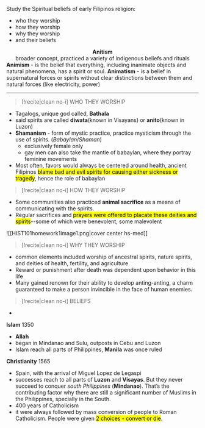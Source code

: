 Study the Spiritual beliefs of early Filipinos religion:
- who they worship
- how they worship
- why they worship
- and their beliefs

**<center>Anitism</center>**<center>broader concept, practiced a variety of indigenous beliefs and rituals</center>
**Animism** - is the belief that everything, including inanimate objects and natural phenomena, has a spirit or soul.
**Animatism** - is a belief in supernatural forces or spirits without clear distinctions between them and natural forces (like electricity, power)

---
>[!recite|clean no-i] WHO THEY WORSHIP
- Tagalogs, unique god called, **Bathala**
- said spirits are called **diwata**(known in Visayans) or **anito**(known in Luzon)
- **Shamanism** - form of mystic practice, practice mysticism through the use of spirits. (*Babaylan*/*Shaman*)
	- exclusively female only
	- gay men can also take the mantle of babaylan, where they portray feminine movements
- Most often, favors would always be centered around health, ancient Filipinos <mark class="hltr-blue">blame bad and evil spirits for causing either sickness or tragedy</mark>, hence the role of babaylan

>[!recite|clean no-i] HOW THEY WORSHIP
- Some communities also practiced **animal sacrifice** as a means of communicating with the spirits.
- Regular sacrifices and <mark class="hltr-blue">prayers were offered to placate these deities and spirits</mark>--some of which were benevolent, some malevolent 

![[HIST101homework1image1.png|cover center hs-med]]

>[!recite|clean no-i] WHY THEY WORSHIP
- common elements included worship of ancestral spirits, nature spirits, and deities of health, fertility, and agriculture
- Reward or punishment after death was dependent upon behavior in this life
- Many gained renown for their ability to develop anting-anting, a charm guaranteed to make a person invincible in the face of human enemies.

>[!recite|clean no-i] BELIEFS
- 

**Islam** 1350
- **Allah**
- began in Mindanao and Sulu, outposts in Cebu and Luzon
- Islam reach all parts of Philippines, **Manila** was once ruled

**Christianity** 1565
- Spain, with the arrival of Miguel Lopez de Legaspi
- successes reach to all parts of **Luzon** and **Visayas**. But they never succeed to conquer *south Philippines* (**Mindanao**). That’s the contributing factor why there are still a significant number of Muslims in the Philippines, specially in the South.
- 400 years of Catholicism
- it were always followed by mass conversion of people to Roman Catholicism. People were given <mark class="hltr-lightred">2 choices - convert or die</mark>.
